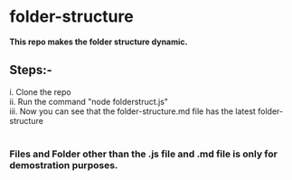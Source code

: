 # folder-structure

**This repo makes the folder structure dynamic.**

## Steps:-
i. Clone the repo<br>
ii. Run the command "node folderstruct.js"<br>
iii. Now you can see that the folder-structure.md file has the latest folder-structure<br><br>
### **Files and Folder other than the .js file and .md file is only for demostration purposes.**
